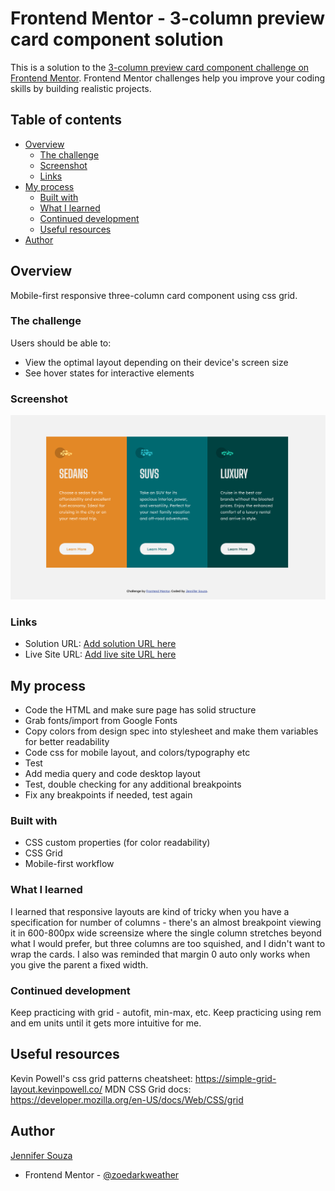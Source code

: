 # Frontend Mentor - 3-column preview card component solution

This is a solution to the [3-column preview card component challenge on Frontend Mentor](https://www.frontendmentor.io/challenges/3column-preview-card-component-pH92eAR2-). Frontend Mentor challenges help you improve your coding skills by building realistic projects. 

## Table of contents

- [Overview](#overview)
  - [The challenge](#the-challenge)
  - [Screenshot](#screenshot)
  - [Links](#links)
- [My process](#my-process)
  - [Built with](#built-with)
  - [What I learned](#what-i-learned)
  - [Continued development](#continued-development)
  - [Useful resources](#useful-resources)
- [Author](#author)


## Overview
Mobile-first responsive three-column card component using css grid.

### The challenge

Users should be able to:

- View the optimal layout depending on their device's screen size
- See hover states for interactive elements

### Screenshot

![](./screenshot.png)


### Links

- Solution URL: [Add solution URL here](https://your-solution-url.com)
- Live Site URL: [Add live site URL here](https://your-live-site-url.com)

## My process
- Code the HTML and make sure page has solid structure
- Grab fonts/import from Google Fonts
- Copy colors from design spec into stylesheet and make them variables for better readability
- Code css for mobile layout, and colors/typography etc
- Test 
- Add media query and code desktop layout
- Test, double checking for any additional breakpoints
- Fix any breakpoints if needed, test again

### Built with

- CSS custom properties (for color readability)
- CSS Grid
- Mobile-first workflow

### What I learned

I learned that responsive layouts are kind of tricky when you have a specification for number of columns - there's an almost breakpoint viewing it in 600-800px wide screensize where the single column stretches beyond what I would prefer, but three columns are too squished, and I didn't want to wrap the cards. I also was reminded that margin 0 auto only works when you give the parent a fixed width.

### Continued development

Keep practicing with grid - autofit, min-max, etc. Keep practicing using rem and em units until it gets more intuitive for me. 

## Useful resources

Kevin Powell's css grid patterns cheatsheet: https://simple-grid-layout.kevinpowell.co/
MDN CSS Grid docs: https://developer.mozilla.org/en-US/docs/Web/CSS/grid


## Author

[Jennifer Souza](https://github.com/zoedarkweather)
- Frontend Mentor - [@zoedarkweather](https://www.frontendmentor.io/profile/zoedarkweather)

